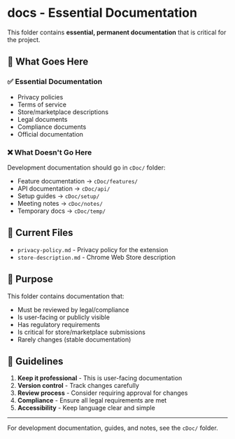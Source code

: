 # docs - Essential Documentation

This folder contains **essential, permanent documentation** that is critical for the project.

## 📁 What Goes Here

### ✅ Essential Documentation
- Privacy policies
- Terms of service
- Store/marketplace descriptions
- Legal documents
- Compliance documents
- Official documentation

### ❌ What Doesn't Go Here
Development documentation should go in `cDoc/` folder:
- Feature documentation → `cDoc/features/`
- API documentation → `cDoc/api/`
- Setup guides → `cDoc/setup/`
- Meeting notes → `cDoc/notes/`
- Temporary docs → `cDoc/temp/`

## 📄 Current Files

- `privacy-policy.md` - Privacy policy for the extension
- `store-description.md` - Chrome Web Store description

## 🎯 Purpose

This folder contains documentation that:
- Must be reviewed by legal/compliance
- Is user-facing or publicly visible
- Has regulatory requirements
- Is critical for store/marketplace submissions
- Rarely changes (stable documentation)

## 📝 Guidelines

1. **Keep it professional** - This is user-facing documentation
2. **Version control** - Track changes carefully
3. **Review process** - Consider requiring approval for changes
4. **Compliance** - Ensure all legal requirements are met
5. **Accessibility** - Keep language clear and simple

---

For development documentation, guides, and notes, see the `cDoc/` folder.




